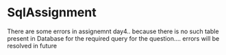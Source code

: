 # SqlAssignment
There are some errors in assignemnt day4.. 
because there is no such table present in Database for the required query for the question.... 
errors will be resolved in future
